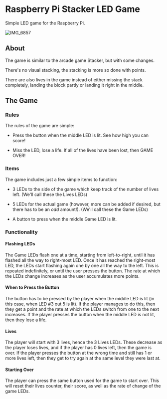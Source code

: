 # Raspberry Pi Stacker LED Game
Simple LED game for the Raspberry Pi.

![IMG_6857](https://github.com/wallenby/pi-LED-game/assets/83599857/84801b08-bed9-493a-a2f0-4c91ec75c09e)

## About
The game is similar to the arcade game Stacker, but with some changes. 

There's no visual stacking, the stacking is more so done with points. 

There are also lives in the game instead of either missing the stack completely, landing the block partly or landing it right in the middle. 




## The Game

### Rules

The rules of the game are simple:

- Press the button when the middle LED is lit. See how high you can score! 

- Miss the LED, lose a life. If all of the lives have been lost, then GAME OVER!



### Items

The game includes just a few simple items to function:

- 3 LEDs to the side of the game which keep track of the number of lives left. (We'll call these the Lives LEDs)

- 5 LEDs for the actual game (however, more can be added if desired, but there has to be an *odd* amount!). (We'll call these the Game LEDs)

- A button to press when the middle Game LED is lit.

### Functionality

#### Flashing LEDs

The Game LEDs flash one at a time, starting from left-to-right, until it has flashed all the way to right-most LED. Once it has reached the right-most LED, the LEDs start flashing again one by one all the way to the left. This is repeated indefinitely, or until the user presses the button. The rate at which the LEDs change increases as the user accumulates more points.

#### When to Press the Button

The button has to be pressed by the player when the middle LED is lit (in this case, when LED #3 out 5 is lit). If the player manages to do this, then they get a point and the rate at which the LEDs switch from one to the next increases. If the player presses the button when the middle LED is not lit, then they lose a life.

#### Lives

The player will start with 3 lives, hence the 3 Lives LEDs. These decrease as the player loses lives, and if the player has 0 lives left, then the game is over. If the player presses the button at the wrong time and still has 1 or more lives left, then they get to try again at the same level they were last at.

#### Starting Over

The player can press the same button used for the game to start over. This will reset their lives counter, their score, as well as the rate of change of the game LEDs.
